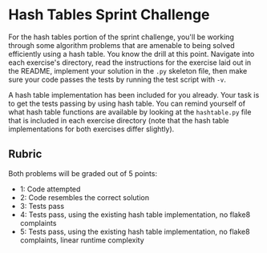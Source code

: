 # Hash Tables Sprint Challenge

For the hash tables portion of the sprint challenge, you'll be working through some algorithm problems that are amenable to being solved efficiently using a hash table. You know the drill at this point. Navigate into each exercise's directory, read the instructions for the exercise laid out in the README, implement your solution in the `.py` skeleton file, then make sure your code passes the tests by running the test script with `-v`.

A hash table implementation has been included for you already. Your task is to get the tests passing by using hash table. You can remind yourself of what hash table functions are available by looking at the `hashtable.py` file that is included in each exercise directory (note that the hash table implementations for both exercises differ slightly). 

## Rubric

Both problems will be graded out of 5 points:

* 1: Code attempted
* 2: Code resembles the correct solution
* 3: Tests pass
* 4: Tests pass, using the existing hash table implementation, no flake8 complaints
* 5: Tests pass, using the existing hash table implementation, no flake8 complaints, linear runtime complexity
